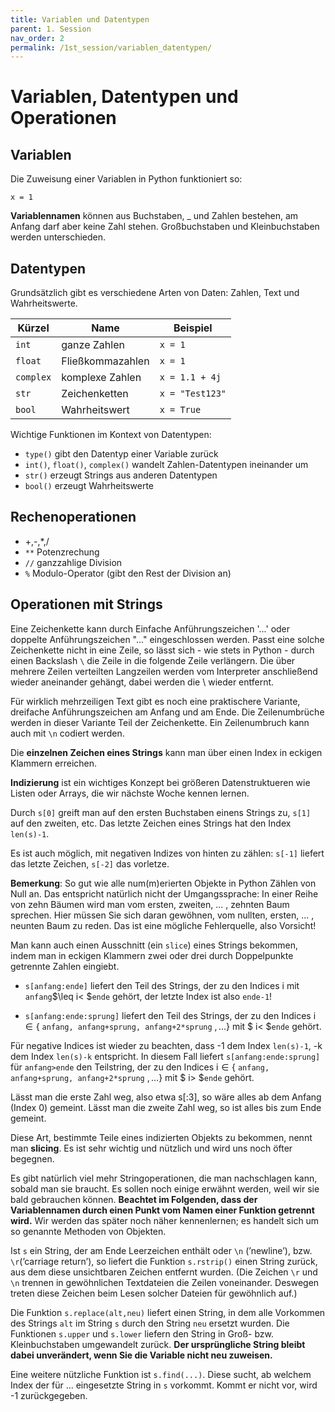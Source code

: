 ```yaml
---
title: Variablen und Datentypen
parent: 1. Session
nav_order: 2
permalink: /1st_session/variablen_datentypen/
---
```


# Variablen, Datentypen und Operationen

## Variablen

Die Zuweisung einer Variablen in Python funktioniert so:

```
x = 1
```

**Variablennamen** können aus Buchstaben, \_ und Zahlen bestehen, am Anfang darf aber keine Zahl stehen. Großbuchstaben und Kleinbuchstaben werden unterschieden.


## Datentypen

Grundsätzlich gibt es verschiedene Arten von Daten: Zahlen, Text und Wahrheitswerte.

Kürzel | Name | Beispiel
--- | --- | ---
`int`| ganze Zahlen | `x = 1`
`float`| Fließkommazahlen | `x = 1`
`complex`| komplexe Zahlen | `x = 1.1 + 4j`
`str`| Zeichenketten | `x = "Test123"`
 `bool`| Wahrheitswert | `x = True`


Wichtige Funktionen im Kontext von Datentypen:

* `type()` gibt den Datentyp einer Variable zurück
* `int()`, `float()`, `complex()` wandelt Zahlen-Datentypen ineinander um
* `str()` erzeugt Strings aus anderen Datentypen
* `bool()` erzeugt Wahrheitswerte

## Rechenoperationen

*  +,-,\*,/
* `**` Potenzrechung
* `//` ganzzahlige Division
* `%` Modulo-Operator (gibt den Rest der Division an)

## Operationen mit Strings

Eine Zeichenkette kann durch Einfache Anführungszeichen '...' oder doppelte Anführungszeichen "..." eingeschlossen werden. Passt eine solche Zeichenkette nicht in eine Zeile, so lässt sich - wie stets in Python - durch einen Backslash `\` die Zeile in die folgende Zeile verlängern. Die über mehrere Zeilen verteilten Langzeilen werden vom Interpreter anschließend wieder aneinander gehängt, dabei werden die \ wieder entfernt.

Für wirklich mehrzeiligen Text gibt es noch eine praktischere Variante, dreifache Anführungszeichen am Anfang und am Ende. Die Zeilenumbrüche werden in dieser Variante Teil der Zeichenkette. Ein Zeilenumbruch kann auch mit `\n` codiert werden.


Die **einzelnen Zeichen eines Strings** kann man über einen Index in eckigen Klammern erreichen.

**Indizierung** ist ein wichtiges Konzept bei größeren Datenstruktueren wie Listen oder Arrays, die wir nächste Woche kennen lernen.

Durch `s[0]` greift man auf den ersten Buchstaben einens Strings zu, `s[1]` auf den zweiten, etc.  Das letzte Zeichen eines Strings hat den Index `len(s)-1`.

Es ist auch möglich, mit negativen Indizes von hinten zu zählen: `s[-1]` liefert das letzte Zeichen, `s[-2]` das vorletze.

**Bemerkung**: So gut wie alle num(m)erierten Objekte in Python Zählen von Null an. Das entspricht natürlich nicht der Umgangssprache: In einer Reihe von zehn Bäumen wird man vom ersten, zweiten, ... , zehnten Baum sprechen.  Hier müssen Sie sich daran gewöhnen, vom nullten, ersten,  ... , neunten Baum zu reden.  Das ist eine mögliche Fehlerquelle, also Vorsicht!

Man kann auch einen Ausschnitt (ein `slice`) eines Strings bekommen, indem man in eckigen Klammern zwei oder drei durch Doppelpunkte getrennte Zahlen eingiebt.

- `s[anfang:ende]`  liefert den Teil des Strings, der zu den Indices i mit `anfang`$\leq i< $`ende` gehört, der letzte Index ist also `ende-1`!

- `s[anfang:ende:sprung]` liefert den Teil des Strings, der zu den Indices
i$\in\{$ `anfang, anfang+sprung, anfang+2*sprung` $,\ldots\}$ mit $ i< $`ende` gehört.

Für negative Indices ist wieder zu beachten, dass -1 dem Index `len(s)-1`, -k dem Index `len(s)-k` entspricht. In diesem Fall liefert `s[anfang:ende:sprung]`  für `anfang>ende` den Teilstring, der zu den Indices i$\in\{$ `anfang, anfang+sprung, anfang+2*sprung` $,\ldots\}$ mit $ i> $`ende` gehört.


Lässt man die erste Zahl weg, also etwa s[:3], so wäre alles ab dem Anfang (Index 0) gemeint. Lässt man die zweite
Zahl weg, so ist alles bis zum Ende gemeint.

Diese Art, bestimmte Teile eines indizierten Objekts zu bekommen, nennt man **slicing**.  Es ist sehr wichtig und nützlich und wird uns noch öfter begegnen.

Es gibt natürlich viel mehr Stringoperationen, die man nachschlagen kann, sobald man sie braucht. Es sollen noch einige erwähnt werden, weil wir sie bald gebrauchen können. **Beachtet im Folgenden, dass der Variablennamen durch einen Punkt vom Namen einer Funktion getrennt wird.** Wir werden das später noch näher kennenlernen; es handelt sich um so genannte Methoden von Objekten.

Ist `s` ein String, der am Ende Leerzeichen enthält oder `\n` (’newline’), bzw. `\r`(’carriage return’), so liefert die Funktion `s.rstrip()` einen String zurück, aus dem diese unsichtbaren Zeichen entfernt wurden. (Die Zeichen `\r` und `\n` trennen in gewöhnlichen Textdateien die Zeilen voneinander. Deswegen treten diese Zeichen beim Lesen solcher Dateien für gewöhnlich auf.)

Die Funktion `s.replace(alt,neu)` liefert einen String, in dem alle Vorkommen des Strings `alt` im String `s` durch den String `neu` ersetzt wurden. Die Funktionen `s.upper` und `s.lower` liefern den String in Groß- bzw. Kleinbuchstaben umgewandelt zurück. **Der ursprüngliche String bleibt dabei unverändert, wenn Sie die Variable nicht neu zuweisen.**

Eine weitere nützliche Funktion ist `s.find(...)`.  Diese sucht, ab welchem Index der für ... eingesetzte String
in `s` vorkommt. Kommt er nicht vor, wird -1 zurückgegeben.
